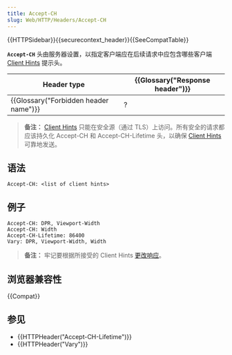 ```yaml
---
title: Accept-CH
slug: Web/HTTP/Headers/Accept-CH
---
```


{{HTTPSidebar}}{{securecontext_header}}{{SeeCompatTable}}

**`Accept-CH`** 头由服务器设置，以指定客户端应在后续请求中应包含哪些客户端 [Client Hints](/zh-CN/docs/Glossary/Client_hints) 提示头。

| Header type                           | {{Glossary("Response header")}} |
| ------------------------------------- | ------------------------------- |
| {{Glossary("Forbidden header name")}} | ?                               |

> **备注：** [Client Hints](/zh-CN/docs/Glossary/Client_hints) 只能在安全源（通过 TLS）上访问。所有安全的请求都应该持久化 Accept-CH 和 Accept-CH-Lifetime 头，以确保 [Client Hints](/zh-CN/docs/Glossary/Client_hints) 可靠地发送。

## 语法

```plain
Accept-CH: <list of client hints>
```

## 例子

```plain
Accept-CH: DPR, Viewport-Width
Accept-CH: Width
Accept-CH-Lifetime: 86400
Vary: DPR, Viewport-Width, Width
```

> **备注：** 牢记要根据所接受的 Client Hints [更改响应](/zh-CN/docs/Glossary/Client_hints#Varying_Client_Hints)。

## 浏览器兼容性

{{Compat}}

## 参见

- {{HTTPHeader("Accept-CH-Lifetime")}}
- {{HTTPHeader("Vary")}}
